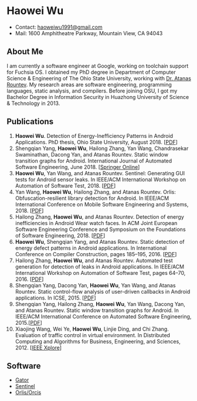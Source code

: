 # Haowei Wu

* Contact: haoweiwu1991@gmail.com
* Mail: 1600 Amphitheatre Parkway, Mountain View, CA 94043

## About Me

I am currently a software engineer at Google, working on toolchain support for Fuchsia OS. I obtained my PhD degree in Department of Computer Science & Engineering of The Ohio State University, working with [Dr. Atanas Rountev](http://web.cse.ohio-state.edu/~rountev.1/). My research areas are software engineering, programming languages, static analysis, and compilers. Before joining OSU, I got my Bachelor Degree in Information Security in Huazhong University of Science & Technology in 2013.

## Publications

1. __Haowei Wu__. Detection of Energy-Inefficiency Patterns in Android Applications. PhD thesis, Ohio State University, August 2018. [[PDF](./wu_phd18.pdf)]
2. Shengqian Yang, __Haowei Wu__, Hailong Zhang, Yan Wang, Chandrasekar Swaminathan, Dacong Yan, and Atanas Rountev. Static window transition graphs for Android. International Journal of Automated Software Engineering, June 2018. [[Springer Online](https://link.springer.com/epdf/10.1007/s10515-018-0237-6?author_access_token=NF5k0EYwf-7NW2JN-7zRrve4RwlQNchNByi7wbcMAY7gTdmfEBSggQF-8hQzhtVQ2kdiXdM_Qwg6Ft_5yrB9O83r0eOEAzRWHNFze_xPtljuUCtZHa5jICk0YEL0mg6H3biplWzB-cCdkNzXmBsYkQ%3D%3D)]
3. __Haowei Wu__, Yan Wang, and Atanas Rountev. Sentinel: Generating GUI tests for Android sensor leaks. In IEEE/ACM International Workshop on Automation of Software Test, 2018. [[PDF](./ast18.pdf)]
4. Yan Wang, __Haowei Wu__, Hailong Zhang, and Atanas Rountev. Orlis: Obfuscation-resilient library detection for Android. In IEEE/ACM International Conference on Mobile Software Engineering and Systems, 2018. [[PDF](./msoft18.pdf)]
5. Hailong Zhang, __Haowei Wu__, and Atanas Rountev. Detection of energy inefficiencies in Android Wear watch faces. In ACM Joint European Software Engineering Conference and Symposium on the Foundations of Software Engineering, 2018. [[PDF](./fse18.pdf)]
6. __Haowei Wu__, Shengqian Yang, and Atanas Rountev. Static detection of energy defect patterns in Android applications. In International Conference on Compiler Construction, pages 185–195, 2016. [[PDF](./cc16.pdf)]
7. Hailong Zhang, __Haowei Wu__, and Atanas Rountev. Automated test generation for detection of leaks in Android applications. In IEEE/ACM International Workshop on Automation of Software Test, pages 64–70, 2016. [[PDF](./ast16.pdf)]
8. Shengqian Yang, Dacong Yan, __Haowei Wu__, Yan Wang, and Atanas Rountev. Static control-flow analysis of user-driven callbacks in Android applications. In ICSE, 2015. [[PDF](./icse15.pdf)]
9. Shengqian Yang, Hailong Zhang, __Haowei Wu__, Yan Wang, Dacong Yan, and Atanas Rountev. Static window transition graphs for Android. In IEEE/ACM International Conference on Automated Software Engineering, 2015.[[PDF](./ase15.pdf)]
10. Xiaojing Wang, Wei Ye, __Haowei Wu__, Linjie Ding, and Chi Zhang. Evaluation of traffic control in virtual environment. In Distributed Computing and Algorithms for Business, Engineering, and Sciences, 2012. [[IEEE Xplore](https://ieeexplore.ieee.org/abstract/document/6385301)]

## Software

* [Gator](http://web.cse.ohio-state.edu/presto/software/gator/)
* [Sentinel](https://presto-osu.github.io/Sentinel/)
* [Orlis/Orcis](https://presto-osu.github.io/orlis-orcis/)

